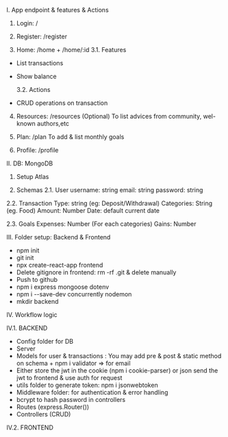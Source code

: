 I. App endpoint & features & Actions

1. Login: /

2. Register: /register

3. Home: /home + /home/:id
   3.1. Features

- List transactions
- Show balance

  3.2. Actions

- CRUD operations on transaction

4. Resources: /resources (Optional)
   To list advices from community, wel-known authors,etc

5. Plan: /plan
   To add & list monthly goals

6. Profile: /profile

II. DB: MongoDB

1. Setup Atlas

2. Schemas
   2.1. User
   username: string
   email: string
   password: string

2.2. Transaction
Type: string (eg: Deposit/Withdrawal)
Categories: String (eg. Food)
Amount: Number
Date: default current date

2.3. Goals
Expenses: Number (For each categories)
Gains: Number

III. Folder setup: Backend & Frontend

- npm init
- git init
- npx create-react-app frontend
- Delete gitignore in frontend: rm -rf .git & delete manually
- Push to github
- npm i express mongoose dotenv
- npm i --save-dev concurrently nodemon
- mkdir backend

IV. Workflow logic

IV.1. BACKEND

- Config folder for DB
- Server
- Models for user & transactions : You may add pre & post & static method on schema + npm i validator => for email
- Either store the jwt in the cookie (npm i cookie-parser) or json send the jwt to frontend & use auth for request
- utils folder to generate token: npm i jsonwebtoken
- Middleware folder: for authentication & error handling
- bcrypt to hash password in controllers
- Routes (express.Router())
- Controllers (CRUD)

IV.2. FRONTEND

